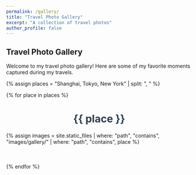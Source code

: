 ```yaml
---
permalink: /gallery/
title: "Travel Photo Gallery"
excerpt: "A collection of travel photos"
author_profile: false
---
```


## Travel Photo Gallery

Welcome to my travel photo gallery! Here are some of my favorite moments captured during my travels.

<style>
  .gallery-section {
    margin-bottom: 50px;
  }
  .gallery-title {
    text-align: center;
    font-size: 2em;
    margin-bottom: 20px;
    color: #2c3e50;
  }
  .gallery {
    display: flex;
    flex-wrap: wrap;
    justify-content: center;
  }
  .gallery img {
    margin: 10px;
    border-radius: 10px;
    width: 300px;
    height: auto;
    transition: transform 0.2s, box-shadow 0.2s;
    box-shadow: 0 4px 8px rgba(0,0,0,0.1);
  }
  .gallery img:hover {
    transform: scale(1.05);
    box-shadow: 0 8px 16px rgba(0,0,0,0.2);
  }
</style>

{% assign places = "Shanghai, Tokyo, New York" | split: ", " %}

{% for place in places %}
  <div class="gallery-section">
    <h2 class="gallery-title">{{ place }}</h2>
    <div class="gallery">
      {% assign images = site.static_files | where: "path", "contains", "images/gallery/" | where: "path", "contains", place %}
      <!-- {% for image in images %}
        <div class="photo">
          <img src="{{ site.baseurl }}{{ image.path }}" alt="{{ image.basename | escape }}" loading="lazy">
        </div>
      {% endfor %} -->
    </div>
  </div>
{% endfor %}
